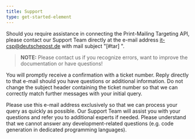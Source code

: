 ```yaml
---
title: Support
type: get-started-element
---
```

Should you require assistance in connecting the Print-Mailing Targeting API, please contact our Support Team directly at the e-mail address [it-csp@deutschepost.de](mailto:it-csp@deutschepost.de) with mail subject "\[#tar\] ".
> **NOTE:** Please contact us if you recognize errors, want to improve the documentation or have questions!

You will promptly receive a confirmation with a ticket number. Reply directly to that e-mail should you have questions or additional information. Do not change the subject header containing the ticket number so that we can correctly match further messages with your initial query.

Please use this e-mail address exclusively so that we can process your query as quickly as possible. Our Support Team will assist you with your questions and refer you to additional experts if needed. Please understand that we cannot answer any development-related questions (e.g. code generation in dedicated programming languages).

